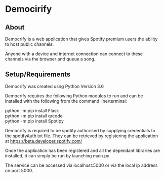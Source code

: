 # Democirify 

## About

Democrify is a web application that gives Spotify premium users the ability to host public channels.

Anyone with a device and internet connection can connect to these channels via the browser and queue a song.


## Setup/Requirements

Democrify was created usng Python Version 3.6

Democrify requires the following Python modules to run and can be installed with the following from the command line/terminal:

python -m pip install Flask  
python -m pip install qrcode  
python -m pip install Spotipy 

Democrify is required to be spotify authorised by supplying credentials to the spotifyAuth.txt file.
They can be retrieved by registering the application at https://beta.developer.spotify.com/

Once the application has been registered and all the dependant libraries are installed, it can simply be run by launching main.py

The service can be accessed via  localhost:5000 or via the local ip address on port 5000.

